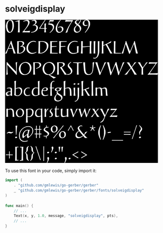# solveigdisplay

![solveigdisplay](solveigdisplay.png)

To use this font in your code, simply import it:

```go
import (
	. "github.com/gmlewis/go-gerber/gerber"
	_ "github.com/gmlewis/go-gerber/gerber/fonts/solveigdisplay"
)

func main() {
	// ...
	Text(x, y, 1.0, message, "solveigdisplay", pts),
	// ...
}
```
